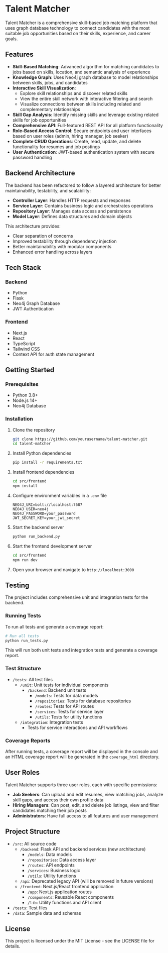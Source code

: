 # Talent Matcher

Talent Matcher is a comprehensive skill-based job matching platform that uses graph database technology to connect candidates with the most suitable job opportunities based on their skills, experience, and career goals.

## Features

- **Skill-Based Matching**: Advanced algorithm for matching candidates to jobs based on skills, location, and semantic analysis of experience
- **Knowledge Graph**: Uses Neo4j graph database to model relationships between skills, jobs, and candidates
- **Interactive Skill Visualization**:
  - Explore skill relationships and discover related skills
  - View the entire skill network with interactive filtering and search
  - Visualize connections between skills including related and complementary relationships
- **Skill Gap Analysis**: Identify missing skills and leverage existing related skills for job opportunities
- **Comprehensive API**: Full-featured REST API for all platform functionality
- **Role-Based Access Control**: Secure endpoints and user interfaces based on user roles (admin, hiring manager, job seeker)
- **Complete CRUD Operations**: Create, read, update, and delete functionality for resumes and job postings
- **User Authentication**: JWT-based authentication system with secure password handling

## Backend Architecture

The backend has been refactored to follow a layered architecture for better maintainability, testability, and scalability:

- **Controller Layer**: Handles HTTP requests and responses
- **Service Layer**: Contains business logic and orchestrates operations
- **Repository Layer**: Manages data access and persistence
- **Model Layer**: Defines data structures and domain objects

This architecture provides:

- Clear separation of concerns
- Improved testability through dependency injection
- Better maintainability with modular components
- Enhanced error handling across layers

## Tech Stack

### Backend

- Python
- Flask
- Neo4j Graph Database
- JWT Authentication

### Frontend

- Next.js
- React
- TypeScript
- Tailwind CSS
- Context API for auth state management

## Getting Started

### Prerequisites

- Python 3.8+
- Node.js 14+
- Neo4j Database

### Installation

1. Clone the repository

   ```bash
   git clone https://github.com/yourusername/talent-matcher.git
   cd talent-matcher
   ```

2. Install Python dependencies

   ```bash
   pip install -r requirements.txt
   ```

3. Install frontend dependencies

   ```bash
   cd src/frontend
   npm install
   ```

4. Configure environment variables in a `.env` file

   ```
   NEO4J_URI=bolt://localhost:7687
   NEO4J_USER=neo4j
   NEO4J_PASSWORD=your_password
   JWT_SECRET_KEY=your_jwt_secret
   ```

5. Start the backend server

   ```bash
   python run_backend.py
   ```

6. Start the frontend development server

   ```bash
   cd src/frontend
   npm run dev
   ```

7. Open your browser and navigate to `http://localhost:3000`

## Testing

The project includes comprehensive unit and integration tests for the backend.

### Running Tests

To run all tests and generate a coverage report:

```bash
# Run all tests
python run_tests.py
```

This will run both unit tests and integration tests and generate a coverage report.

### Test Structure

- `/tests`: All test files
  - `/unit`: Unit tests for individual components
    - `/backend`: Backend unit tests
      - `/models`: Tests for data models
      - `/repositories`: Tests for database repositories
      - `/routes`: Tests for API routes
      - `/services`: Tests for service layer
      - `/utils`: Tests for utility functions
  - `/integration`: Integration tests
    - Tests for service interactions and API workflows

### Coverage Reports

After running tests, a coverage report will be displayed in the console and an HTML coverage report will be generated in the `coverage_html` directory.

## User Roles

Talent Matcher supports three user roles, each with specific permissions:

- **Job Seekers**: Can upload and edit resumes, view matching jobs, analyze skill gaps, and access their own profile data
- **Hiring Managers**: Can post, edit, and delete job listings, view and filter candidates matching their job posts
- **Administrators**: Have full access to all features and user management

## Project Structure

- `/src`: All source code
  - `/backend`: Flask API and backend services (new architecture)
    - `/models`: Data models
    - `/repositories`: Data access layer
    - `/routes`: API endpoints
    - `/services`: Business logic
    - `/utils`: Utility functions
  - `/api`: Deprecated legacy API (will be removed in future versions)
  - `/frontend`: Next.js/React frontend application
    - `/app`: Next.js application routes
    - `/components`: Reusable React components
    - `/lib`: Utility functions and API client
- `/tests`: Test files
- `/data`: Sample data and schemas

## License

This project is licensed under the MIT License - see the LICENSE file for details.
